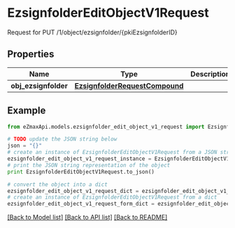 # EzsignfolderEditObjectV1Request

Request for PUT /1/object/ezsignfolder/{pkiEzsignfolderID}

## Properties
Name | Type | Description | Notes
------------ | ------------- | ------------- | -------------
**obj_ezsignfolder** | [**EzsignfolderRequestCompound**](EzsignfolderRequestCompound.md) |  | 

## Example

```python
from eZmaxApi.models.ezsignfolder_edit_object_v1_request import EzsignfolderEditObjectV1Request

# TODO update the JSON string below
json = "{}"
# create an instance of EzsignfolderEditObjectV1Request from a JSON string
ezsignfolder_edit_object_v1_request_instance = EzsignfolderEditObjectV1Request.from_json(json)
# print the JSON string representation of the object
print EzsignfolderEditObjectV1Request.to_json()

# convert the object into a dict
ezsignfolder_edit_object_v1_request_dict = ezsignfolder_edit_object_v1_request_instance.to_dict()
# create an instance of EzsignfolderEditObjectV1Request from a dict
ezsignfolder_edit_object_v1_request_form_dict = ezsignfolder_edit_object_v1_request.from_dict(ezsignfolder_edit_object_v1_request_dict)
```
[[Back to Model list]](../README.md#documentation-for-models) [[Back to API list]](../README.md#documentation-for-api-endpoints) [[Back to README]](../README.md)


